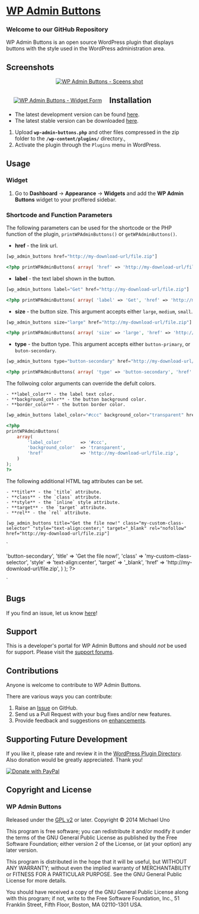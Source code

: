 # [WP Admin Buttons](http://wordpress.org/plugins/wp-admin-buttons/) #

### Welcome to our GitHub Repository

WP Admin Buttons is an open source WordPress plugin that displays buttons with the style used in the WordPress administration area.

## Screenshots ##

<p align="center">
	<a href="https://lh4.googleusercontent.com/-7WYs1W1Rhjg/VMdb3OawCjI/AAAAAAAAB7A/TGaxL_iaC6c/s0/screen-shot-3.png" title="WP Admin Buttons - Sceens shot">
		<img src="https://lh4.googleusercontent.com/-7WYs1W1Rhjg/VMdb3OawCjI/AAAAAAAAB7A/TGaxL_iaC6c/s480/screen-shot-3.png" alt="WP Admin Buttons - Sceens shot" />
	</a>
</p>

<div style="margin:20px; float:left">
	<a href="https://lh4.googleusercontent.com/-UAvhM8C_ut4/VMdUBXOjOWI/AAAAAAAAB6Y/AzdEUzPVczo/s0/screen-shot-2.png" title="WP Admin Buttons - Widget Form">
		<img src="https://lh4.googleusercontent.com/-UAvhM8C_ut4/VMdUBXOjOWI/AAAAAAAAB6Y/AzdEUzPVczo/s144/screen-shot-2.png" alt="WP Admin Buttons - Widget Form" />
	</a>
</div>    

## Installation ##

- The latest development version can be found [here](https://github.com/michaeluno/wp-admin-buttons/branches). 
- The latest stable version can be downloaded [here](http://downloads.wordpress.org/plugin/wp-admin-buttons.latest-stable.zip).

1. Upload **`wp-admin-buttons.php`** and other files compressed in the zip folder to the **`/wp-content/plugins/`** directory.,
2. Activate the plugin through the `Plugins` menu in WordPress.

## Usage ##

### Widget
1. Go to **Dashboard** -> **Appearance** -> **Widgets** and add the **WP Admin Buttons** widget to your proffered sidebar.

### Shortcode and Function Parameters
The following parameters can be used for the shortcode or the PHP function of the plugin, `printWPAdminButtons()` or `getWPAdminButtons()`.

- **href** - the link url.

```php
[wp_admin_buttons href="http://my-download-url/file.zip"]
```

```php
<?php printWPAdminButtons( array( 'href' => 'http://my-download-url/file.zip') ); ?>
```

- **label** - the text label shown in the button.

```php
[wp_admin_buttons label="Get" href="http://my-download-url/file.zip"]
```

```php
<?php printWPAdminButtons( array( 'label' => 'Get', 'href' => 'http://my-download-url/file.zip' ) ); ?>
```

- **size** - the button size. This argument accepts either `large`, `medium`, `small`.

```php
[wp_admin_buttons size="large" href="http://my-download-url/file.zip"]
```

```php
<?php printWPAdminButtons( array( 'size' => 'large', 'href' => 'http://my-download-url/file.zip' ) ); ?>
```

- **type** - the button type. This argument accepts either `button-primary`, or  `buton-secondary`.

```php
[wp_admin_buttons type="button-secondary" href="http://my-download-url/file.zip"]
```

```php
<?php printWPAdminButtons( array( 'type' => 'button-secondary', 'href' => 'http://my-download-url/file.zip' ) ); ?>
```

The follwoing color arguments can override the defult colors.

    - **label_color** - the label text color.
    - **background_color** - the button background color.
    - **border_color** - the button border color.

```php
[wp_admin_buttons label_color="#ccc" background_color="transparent" href="http://my-download-url/file.zip"]
```

```php
<?php 
printWPAdminButtons(
    array( 
        'label_color'       => '#ccc',
        'background_color'  => 'transparent',
        'href'              => 'http://my-download-url/file.zip',
    )
); 
?>
```

The following additional HTML tag attributes can be set.

    - **title** - the `title` attribute.
    - **class** - the `class` attribute.
    - **style** - the `inline` style attribute.
    - **target** - the `target` attribute.
    - **rel** - the `rel` attribute.

`
[wp_admin_buttons title="Get the file now!" class="my-custom-class-selector" "style="text-align:center;" target="_blank" rel="nofollow" href="http://my-download-url/file.zip"]
`

`
<?php
echo getWPAdminButtons( 
    array( 
        'type'      => 'button-secondary', 
        'title'     => 'Get the file now!',
        'class'     => 'my-custom-class-selector',
        'style'     => 'text-align:center',
        'target'    => '_blank',
        'href'      => 'http://my-download-url/file.zip',
    )
); 
?>
`

## Bugs ##
If you find an issue, let us know [here](https://github.com/michaeluno/wp-admin-buttons/issues)!

## Support ##
This is a developer's portal for WP Admin Buttons and should _not_ be used for support. Please visit the [support forums](http://wordpress.org/support/plugin/wp-admin-buttons).

## Contributions ##
Anyone is welcome to contribute to WP Admin Buttons.

There are various ways you can contribute:

1. Raise an [Issue](https://github.com/michaeluno/wp-admin-buttons/issues) on GitHub.
2. Send us a Pull Request with your bug fixes and/or new features.
3. Provide feedback and suggestions on [enhancements](https://github.com/michaeluno/wp-admin-buttons/issues?direction=desc&labels=Enhancement&page=1&sort=created&state=open).

## Supporting Future Development ##

If you like it, please rate and review it in the [WordPress Plugin Directory](http://wordpress.org/support/view/plugin-reviews/wp-admin-buttons?filter=5). Also donation would be greatly appreciated. Thank you!

[![Donate with PayPal](https://www.paypal.com/en_US/i/btn/x-click-but04.gif)](http://en.michaeluno.jp/donate) 

## Copyright and License ##

### WP Admin Buttons ###
Released under the [GPL v2](./LICENSE.txt) or later.
Copyright © 2014 Michael Uno

This program is free software; you can redistribute it and/or modify
it under the terms of the GNU General Public License as published by
the Free Software Foundation; either version 2 of the License, or
(at your option) any later version.

This program is distributed in the hope that it will be useful,
but WITHOUT ANY WARRANTY; without even the implied warranty of
MERCHANTABILITY or FITNESS FOR A PARTICULAR PURPOSE.  See the
GNU General Public License for more details.

You should have received a copy of the GNU General Public License along
with this program; if not, write to the Free Software Foundation, Inc.,
51 Franklin Street, Fifth Floor, Boston, MA 02110-1301 USA.